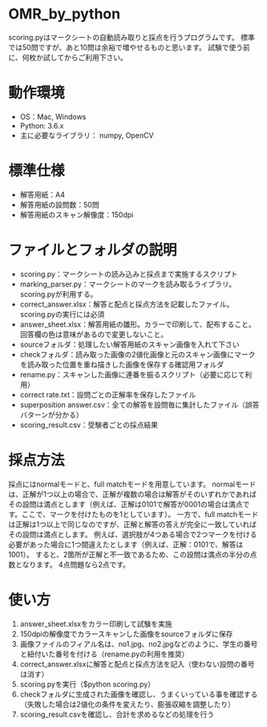 # OMR_by_python
scoring.pyはマークシートの自動読み取りと採点を行うプログラムです。
標準では50問ですが、あと10問は余裕で増やせるものと思います。
試験で使う前に、何枚か試してからご利用下さい。

# 動作環境
* OS：Mac, Windows
* Python: 3.6.x
* 主に必要なライブラリ： numpy, OpenCV

# 標準仕様
* 解答用紙：A4
* 解答用紙の設問数：50問
* 解答用紙のスキャン解像度：150dpi

# ファイルとフォルダの説明
* scoring.py：マークシートの読み込みと採点まで実施するスクリプト
* marking_parser.py：マークシートのマークを読み取るライブラリ。scoring.pyが利用する。
* correct_answer.xlsx：解答と配点と採点方法を記載したファイル。scoring.pyの実行には必須
* answer_sheet.xlsx：解答用紙の雛形。カラーで印刷して、配布すること。回答欄の色は意味があるので変更しないこと。
* sourceフォルダ：処理したい解答用紙のスキャン画像を入れて下さい
* checkフォルダ：読み取った画像の2値化画像と元のスキャン画像にマークを読み取った位置を重ね描きした画像を保存する確認用フォルダ
* rename.py：スキャンした画像に連番を振るスクリプト（必要に応じて利用）
* correct rate.txt：設問ごとの正解率を保存したファイル
* superposition answer.csv：全ての解答を設問毎に集計したファイル（誤答バターンが分かる）
* scoring_result.csv：受験者ごとの採点結果

# 採点方法
採点にはnormalモードと、full matchモードを用意しています。
normalモードは、正解が1つ以上の場合で、正解が複数の場合は解答がそのいずれかであればその設問は満点とします（例えば、正解は0101で解答が0001の場合は満点です。ここで、マークを付けたものを1としています）。
一方で、full matchモードは正解は1つ以上で同じなのですが、正解と解答の答えが完全に一致していればその設問は満点とします。
例えば、選択肢が4つある場合で2つマークを付ける必要があった場合に1つ間違えたとします（例えば、正解：0101で、解答は1001）。
すると、2箇所が正解と不一致であるため、この設問は満点の半分の点数となります。
4点問題なら2点です。

# 使い方
1. answer_sheet.xlsxをカラー印刷して試験を実施
1. 150dpiの解像度でカラースキャンした画像をsourceフォルダに保存
1. 画像ファイルのフィアル名は、no1.jpg、no2.jpgなどのように、学生の番号と紐付いた番号を付ける（rename.pyの利用を推奨）
1. correct_answer.xlsxに解答と配点と採点方法を記入（使わない設問の番号は消す）
1. scoring.pyを実行（$python scoring.py）
1. checkフォルダに生成された画像を確認し、うまくいっている事を確認する（失敗した場合は2値化の条件を変えたり、膨張収縮を調整したり）
1. scoring_result.csvを確認し、合計を求めるなどの処理を行う
